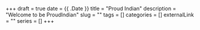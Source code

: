 +++ 
draft = true
date = {{ .Date }}
title = "Proud Indian"
description = "Welcome to be ProudIndian"
slug = "" 
tags = []
categories = []
externalLink = ""
series = []
+++
